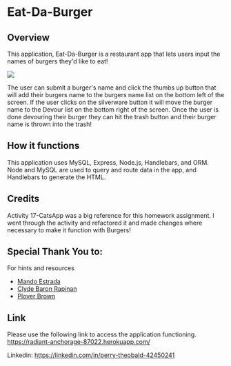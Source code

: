 # Eat-Da-Burger

## Overview 
This application, Eat-Da-Burger is a restaurant app that lets users input the names of burgers they'd like to eat!

![](https://github.com/perrytjr/Eat-Da-Burger/blob/master/public/assets/img/Screen%20Shot%202020-10-03%20at%209.56.55%20AM.png)


 The user can submit a burger's name and click the thumbs up button that will add their burgers name to the burgers name list on the bottom left of the screen. If the user clicks on the silverware button it will move the burger name to the Devour list on the bottom right of the screen. Once the user is done devouring their burger they can hit the trash button and their burger name is thrown into the trash!


## How it functions
 This application uses MySQL, Express, Node.js, Handlebars, and ORM. Node and MySQL are used to query and route data in the app, and Handlebars to generate the HTML.

## Credits
Activity 17-CatsApp was a big reference for this homework assignment. 
I went through the activity and refactored it and made changes where necessary to make it 
function with Burgers!

## Special Thank You to:
For hints and resources
- [Mando Estrada](https://github.com/Mando619)
- [Clyde Baron Rapinan](https://github.com/clydebaron2000)
- [Plover Brown](https://github.com/rebgrasshopper)

## Link

Please use the following link to access the application functioning. 
https://radiant-anchorage-87022.herokuapp.com/ 

Linkedin: https://linkedin.com/in/perry-theobald-42450241